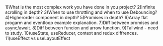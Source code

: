 1)What is the most complex work you have done in you project?
2)Infinite scrolling in depth?
3)When to use throttling and when to use Debouncing?
4)Higherorder component in depth?
5)Promises in depth?
6)Array flat progarm and eventloop example explanation.
7)Diff between promises and async/await.
8)Diff between funcion and arrow function.
9)Tailwind - need to study.
10)useState, useReducer, context and redux diffrences.
11)useEffect vs useLayoutEffect
